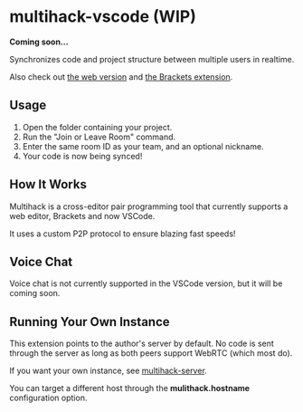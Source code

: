 # multihack-vscode (WIP)

**Coming soon...**

Synchronizes code and project structure between multiple users in realtime.

Also check out [the web version](https://github.com/RationalCoding/multihack-web) and [the Brackets extension](https://github.com/RationalCoding/multihack-brackets).

## Usage 
1. Open the folder containing your project.
2. Run the "Join or Leave Room" command.
3. Enter the same room ID as your team, and an optional nickname. 
4. Your code is now being synced!  

## How It Works

Multihack is a cross-editor pair programming tool that currently supports a web editor, Brackets and now VSCode.

It uses a custom P2P protocol to ensure blazing fast speeds!

## Voice Chat

Voice chat is not currently supported in the VSCode version, but it will be coming soon.

## Running Your Own Instance

This extension points to the author's server by default. No code is sent through the server as long as both peers support WebRTC (which most do). 

If you want your own instance, see [multihack-server](https://github.com/RationalCoding/multihack-server).

You can target a different host through the **mulithack.hostname** configuration option.
